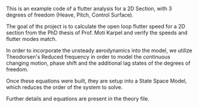 This is an example code of a flutter analysis for a 2D Section, with 3 degrees of freedom (Heave, Pitch, Control Surface). 

The goal of ths project is to calculate the open loop flutter speed for a 2D section from the PhD thesis of Prof. Moti Karpel and verify the speeds and flutter modes match. 

In order to incorporate the unsteady aerodynamics into the model, we utilize Theodorsen's Reduced frequency in order to model the continuous changing motion, phase shift and the additional lag states of the degrees of freedom.  

Once these equations were built, they are setup into a State Space Model, which reduces the order of the system to solve. 

Further details and equations are present in the theory file.
